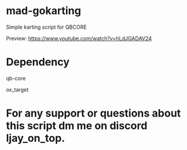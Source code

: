 # mad-gokarting
Simple karting script for QBCORE

Preview: https://www.youtube.com/watch?v=hLdJGADAV24

# Dependency

qb-core

ox_target

# For any support or questions about this script dm me on discord ljay_on_top.

